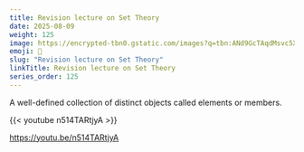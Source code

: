 ```yaml
---
title: Revision lecture on Set Theory                       
date: 2025-08-09
weight: 125
image: https://encrypted-tbn0.gstatic.com/images?q=tbn:ANd9GcTAqdMsvc5XhJHtxsl8pmOmOPh0Bt30gAcVtA&s
emoji: 🧐
slug: "Revision lecture on Set Theory"
linkTitle: Revision lecture on Set Theory   
series_order: 125
---
```


A well-defined collection of distinct objects called elements or members.

{{< youtube n514TARtjyA >}}

https://youtu.be/n514TARtjyA
